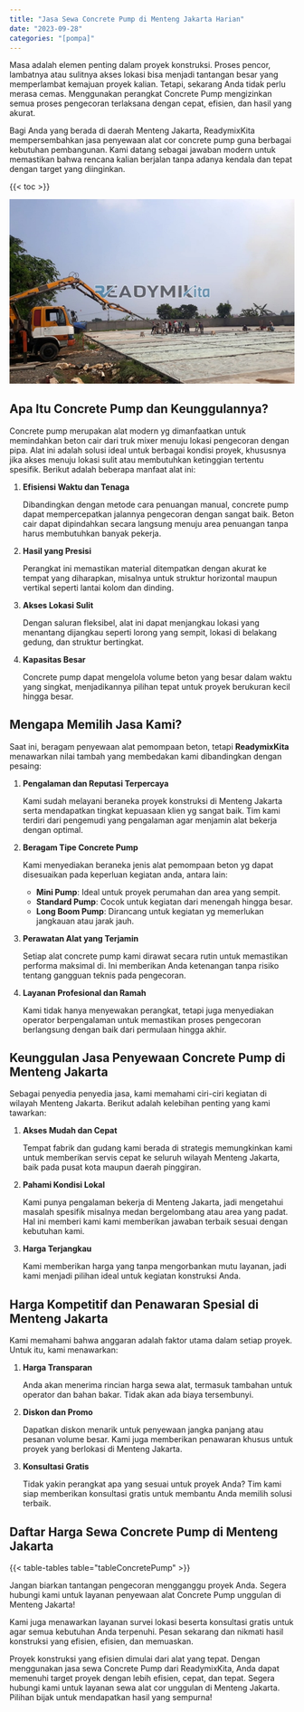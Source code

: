 ```yaml
---
title: "Jasa Sewa Concrete Pump di Menteng Jakarta Harian"
date: "2023-09-28"
categories: "[pompa]"
---
```


Masa adalah elemen penting dalam proyek konstruksi. Proses pencor,  lambatnya atau sulitnya akses lokasi bisa menjadi tantangan besar yang memperlambat kemajuan proyek kalian. Tetapi, sekarang Anda tidak perlu merasa cemas. Menggunakan perangkat Concrete Pump mengizinkan semua proses pengecoran terlaksana dengan cepat, efisien, dan hasil yang akurat.

Bagi Anda yang berada di daerah Menteng Jakarta, ReadymixKita mempersembahkan jasa penyewaan alat cor concrete pump guna berbagai kebutuhan pembangunan. Kami datang sebagai jawaban modern untuk memastikan bahwa rencana kalian berjalan tanpa adanya kendala dan tepat dengan target yang diinginkan.

{{< toc >}}

![Jasa Sewa Concrete Pump di Menteng Jakarta Harian](/images/pompa/sewa-pompa-09.jpg)

## Apa Itu Concrete Pump dan Keunggulannya?

Concrete pump merupakan alat modern yg dimanfaatkan untuk memindahkan beton cair dari truk mixer menuju lokasi pengecoran dengan pipa. Alat ini adalah solusi ideal untuk berbagai kondisi proyek, khususnya jika akses menuju lokasi sulit atau membutuhkan ketinggian tertentu spesifik. Berikut adalah beberapa manfaat alat ini:

1. **Efisiensi Waktu dan Tenaga**

   Dibandingkan dengan metode cara penuangan manual, concrete pump dapat mempercepatkan jalannya pengecoran dengan sangat baik. Beton cair dapat dipindahkan secara langsung menuju area penuangan tanpa harus membutuhkan banyak pekerja.

2. **Hasil yang Presisi**

   Perangkat ini memastikan material ditempatkan dengan akurat ke tempat yang diharapkan, misalnya untuk struktur horizontal maupun vertikal seperti lantai kolom dan dinding.

3. **Akses Lokasi Sulit**

   Dengan saluran fleksibel, alat ini dapat menjangkau lokasi yang menantang dijangkau seperti lorong yang sempit, lokasi di belakang gedung, dan struktur bertingkat.

4. **Kapasitas Besar**

   Concrete pump dapat mengelola volume beton yang besar dalam waktu yang singkat, menjadikannya pilihan tepat untuk proyek berukuran kecil hingga besar.

## Mengapa Memilih Jasa Kami?

Saat ini, beragam penyewaan alat pemompaan beton, tetapi **ReadymixKita** menawarkan nilai tambah yang membedakan kami dibandingkan dengan pesaing:

1. **Pengalaman dan Reputasi Terpercaya**

   Kami sudah melayani beraneka proyek konstruksi di Menteng Jakarta serta mendapatkan tingkat kepuasaan klien yg sangat baik. Tim kami terdiri dari pengemudi yang pengalaman agar menjamin alat bekerja dengan optimal.

2. **Beragam Tipe Concrete Pump**

   Kami menyediakan beraneka jenis alat pemompaan beton yg dapat disesuaikan pada keperluan kegiatan anda, antara lain:
   - **Mini Pump**: Ideal untuk proyek perumahan dan area yang sempit.
   - **Standard Pump**: Cocok untuk kegiatan dari menengah hingga besar.
   - **Long Boom Pump**: Dirancang untuk kegiatan yg memerlukan jangkauan atau jarak jauh.

3. **Perawatan Alat yang Terjamin**

   Setiap alat concrete pump kami dirawat secara rutin untuk memastikan performa maksimal di. Ini memberikan Anda ketenangan tanpa risiko tentang gangguan teknis pada pengecoran.

4. **Layanan Profesional dan Ramah**

   Kami tidak hanya menyewakan perangkat, tetapi juga menyediakan operator berpengalaman untuk memastikan proses pengecoran berlangsung dengan baik dari permulaan hingga akhir.

## Keunggulan Jasa Penyewaan Concrete Pump di Menteng Jakarta

Sebagai penyedia penyedia jasa, kami memahami ciri-ciri kegiatan di wilayah Menteng Jakarta. Berikut adalah kelebihan penting yang kami tawarkan:

1. **Akses Mudah dan Cepat**

   Tempat fabrik dan gudang kami berada di strategis memungkinkan kami untuk memberikan servis cepat ke seluruh wilayah Menteng Jakarta, baik pada pusat kota maupun daerah pinggiran.

2. **Pahami Kondisi Lokal**

   Kami punya pengalaman bekerja di Menteng Jakarta, jadi mengetahui masalah spesifik misalnya medan bergelombang atau area yang padat. Hal ini memberi kami kami memberikan jawaban terbaik sesuai dengan kebutuhan kami.

3. **Harga Terjangkau**

   Kami memberikan harga yang tanpa mengorbankan mutu layanan, jadi kami menjadi pilihan ideal untuk kegiatan konstruksi Anda.

## Harga Kompetitif dan Penawaran Spesial di Menteng Jakarta

Kami memahami bahwa anggaran adalah faktor utama dalam setiap proyek. Untuk itu, kami menawarkan:

1. **Harga Transparan**

   Anda akan menerima rincian harga sewa alat, termasuk tambahan untuk operator dan bahan bakar. Tidak akan ada biaya tersembunyi.

2. **Diskon dan Promo**

   Dapatkan diskon menarik untuk penyewaan jangka panjang atau pesanan volume besar. Kami juga memberikan penawaran khusus untuk proyek yang berlokasi di Menteng Jakarta.

3. **Konsultasi Gratis**

   Tidak yakin perangkat apa yang sesuai untuk proyek Anda? Tim kami siap memberikan konsultasi gratis untuk membantu Anda memilih solusi terbaik.

## Daftar Harga Sewa Concrete Pump di Menteng Jakarta

{{< table-tables table="tableConcretePump" >}}

Jangan biarkan tantangan pengecoran mengganggu proyek Anda. Segera hubungi kami untuk layanan penyewaan alat Concrete Pump unggulan di Menteng Jakarta!

Kami juga menawarkan layanan survei lokasi beserta konsultasi gratis untuk agar semua kebutuhan Anda terpenuhi. Pesan sekarang dan nikmati hasil konstruksi yang efisien, efisien, dan memuaskan.

Proyek konstruksi yang efisien dimulai dari alat yang tepat. Dengan menggunakan jasa sewa Concrete Pump dari ReadymixKita, Anda dapat memenuhi target proyek dengan lebih efisien, cepat, dan tepat. Segera hubungi kami untuk layanan sewa alat cor unggulan di Menteng Jakarta. Pilihan bijak untuk mendapatkan hasil yang sempurna!